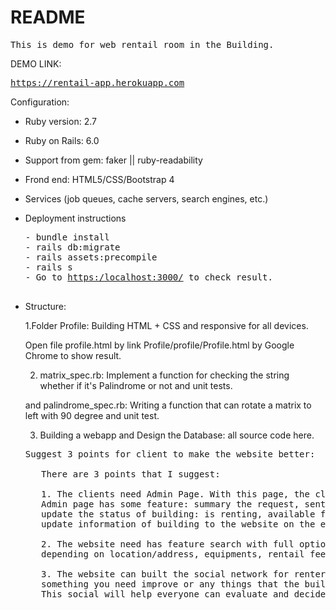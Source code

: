 # README

<pre>
This is demo for web rentail room in the Building.
</pre>

DEMO LINK: <pre><a href="https://rentail-app.herokuapp.com/">https://rentail-app.herokuapp.com</a></pre>

Configuration:

* Ruby version: 2.7

* Ruby on Rails: 6.0

* Support from gem:  faker || ruby-readability

* Frond end: HTML5/CSS/Bootstrap 4

* Services (job queues, cache servers, search engines, etc.)

* Deployment instructions
  <pre>
  - bundle install
  - rails db:migrate
  - rails assets:precompile
  - rails s
  - Go to <a href="https:/localhost:3000/">https:/localhost:3000/</a> to check result.

* Structure:

  1.Folder Profile: Building HTML + CSS and responsive for all devices.
  
     Open file profile.html by link <a>Profile/profile/Profile.html</a> by Google Chrome to show result.
		    
  2. matrix_spec.rb: Implement a function for checking the string whether if it's Palindrome or not and unit tests.</br>
  
  and palindrome_spec.rb: Writing a function that can rotate a matrix to left with 90 degree and unit test.</br>
  
  3. Building a webapp and Design the Database: all source code here.
  
  <pre>Suggest 3 points for client to make the website better:
	
	 There are 3 points that I suggest:
	 
	 1. The clients need Admin Page. With this page, the clients can manage all request of rented building as soon as    possible.
 	 Admin page has some feature: summary the request, sent and receive email from rented building, 
	 update the status of building: is renting, available for rent or new,
	 update information of building to the website on the easiest way.
	 
	 2. The website need has feature search with full options. It means that you can search available building/rooms 
	 depending on location/address, equipments, rentail fee, management fee and size of room.
	 
	 3. The website can built the social network for renter. They can comments about the qualities, life style,
	 something you need improve or any things that the building has provided it well. 
	 This social will help everyone can evaluate and decide rent  it or not. Add addition, this can help the owner know        	    the trend of renters.</pre>
